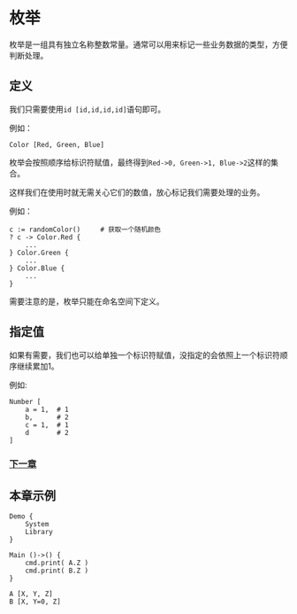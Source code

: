 # 枚举
枚举是一组具有独立名称整数常量。通常可以用来标记一些业务数据的类型，方便判断处理。
## 定义
我们只需要使用`id [id,id,id,id]`语句即可。

例如：
```
Color [Red, Green, Blue]
```
枚举会按照顺序给标识符赋值，最终得到`Red->0, Green->1, Blue->2`这样的集合。

这样我们在使用时就无需关心它们的数值，放心标记我们需要处理的业务。

例如：
```
c := randomColor()     # 获取一个随机颜色
? c -> Color.Red {
    ...
} Color.Green {
    ...
} Color.Blue {
    ...
}
```

需要注意的是，枚举只能在命名空间下定义。
## 指定值
如果有需要，我们也可以给单独一个标识符赋值，没指定的会依照上一个标识符顺序继续累加1。

例如:
```
Number [
    a = 1,  # 1
    b,      # 2
    c = 1,  # 1
    d       # 2
]
```

### [下一章](check.md)

## 本章示例
```
Demo {
    System
    Library
}

Main ()->() {
    cmd.print( A.Z )
    cmd.print( B.Z )
}

A [X, Y, Z]
B [X, Y=0, Z]
```